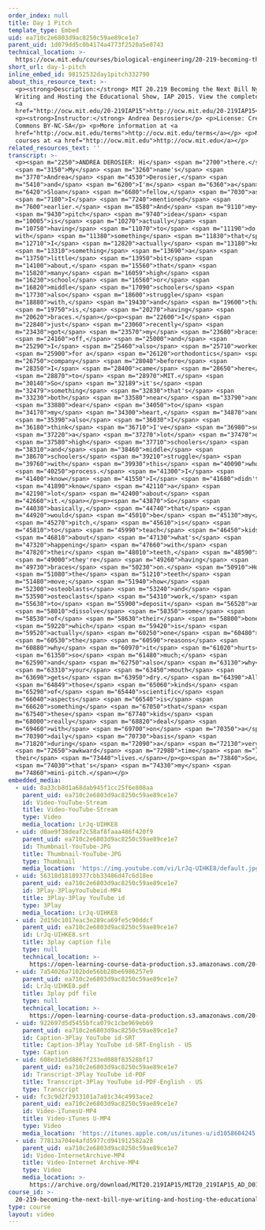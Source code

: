 ```yaml
---
order_index: null
title: Day 1 Pitch
template_type: Embed
uid: ea710c2e6803d9ac8250c59ae89ce1e7
parent_uid: 1d079dd5c0b4174a4773f2520a5e0743
technical_location: >-
  https://ocw.mit.edu/courses/biological-engineering/20-219-becoming-the-next-bill-nye-writing-and-hosting-the-educational-show-january-iap-2015/student-projects/andrea-desrosierss-project/day-1-pitch
short_url: day-1-pitch
inline_embed_id: 98152532day1pitch332790
about_this_resource_text: >-
  <p><strong>Description:</strong> MIT 20.219 Becoming the Next Bill Nye:
  Writing and Hosting the Educational Show, IAP 2015. View the complete course:
  <a
  href="http://ocw.mit.edu/20-219IAP15">http://ocw.mit.edu/20-219IAP15</a>.</p>
  <p><strong>Instructor:</strong> Andrea Desrosiers</p> <p>License: Creative
  Commons BY-NC-SA</p> <p>More information at <a
  href="http://ocw.mit.edu/terms">http://ocw.mit.edu/terms</a></p> <p>More
  courses at <a href="http://ocw.mit.edu">http://ocw.mit.edu</a></p>
related_resources_text: ''
transcript: >-
  <p><span m="2250">ANDREA DEROSIER: Hi</span> <span m="2700">there.</span>
  <span m="3150">My</span> <span m="3260">name's</span> <span
  m="3770">Andrea</span> <span m="4530">Derosier,</span> <span
  m="5410">and</span> <span m="6200">I'm</span> <span m="6360">a</span> <span
  m="6420">Sloan</span> <span m="6680">fellow,</span> <span m="7030">as</span>
  <span m="7180">I</span> <span m="7240">mentioned</span> <span
  m="7600">earlier.</span> <span m="8580">And</span> <span m="9110">my</span>
  <span m="9430">pitch</span> <span m="9740">idea</span> <span
  m="10005">is</span> <span m="10270">actually</span> <span
  m="10750">having</span> <span m="11070">to</span> <span m="11190">do
  with</span> <span m="11380">something</span> <span m="11830">that</span> <span
  m="12710">I</span> <span m="12820">actually</span> <span m="13180">know</span>
  <span m="13310">something</span> <span m="13690">a</span> <span
  m="13750">little</span> <span m="13950">bit</span> <span
  m="14100">about,</span> <span m="15560">that</span> <span
  m="15820">many</span> <span m="16059">high</span> <span
  m="16230">school</span> <span m="16560">or</span> <span
  m="16820">middle</span> <span m="17090">schoolers</span> <span
  m="17730">also</span> <span m="18600">struggle</span> <span
  m="18880">with,</span> <span m="19430">and</span> <span m="19600">that</span>
  <span m="19750">is,</span> <span m="20270">having</span> <span
  m="20620">braces.</span></p><p><span m="22600">I</span> <span
  m="22840">just</span> <span m="23060">recently</span> <span
  m="23430">got</span> <span m="23570">my</span> <span m="23680">braces</span>
  <span m="24160">off,</span> <span m="25000">and</span> <span
  m="25290">I</span> <span m="25460">also</span> <span m="25710">worked</span>
  <span m="25900">for a</span> <span m="26120">orthodontics</span> <span
  m="26750">company</span> <span m="28040">before</span> <span
  m="28350">I</span> <span m="28400">came</span> <span m="28650">here</span>
  <span m="28870">to</span> <span m="28970">MIT.</span> <span
  m="30140">So</span> <span m="32189">it's</span> <span
  m="32479">something</span> <span m="32830">that's</span> <span
  m="33230">both</span> <span m="33580">near</span> <span m="33790">and</span>
  <span m="33880">dear</span> <span m="34050">to</span> <span
  m="34170">my</span> <span m="34300">heart,</span> <span m="34870">and</span>
  <span m="35390">also</span> <span m="36030">I</span> <span
  m="36180">think</span> <span m="36710">I've</span> <span m="36980">seen</span>
  <span m="37220">a</span> <span m="37270">lot</span> <span m="37470">of</span>
  <span m="37580">high</span> <span m="37710">schoolers</span> <span
  m="38310">and</span> <span m="38460">middle</span> <span
  m="38670">schoolers</span> <span m="39210">struggle</span> <span
  m="39760">with</span> <span m="39930">this</span> <span m="40090">whole</span>
  <span m="40250">process.</span> <span m="41300">I</span> <span
  m="41400">know</span> <span m="41550">I</span> <span m="41680">didn't</span>
  <span m="41890">know</span> <span m="42110">a</span> <span
  m="42190">lot</span> <span m="42400">about</span> <span
  m="42660">it.</span></p><p><span m="43870">So</span> <span
  m="44030">basically,</span> <span m="44740">that</span> <span
  m="44920">would</span> <span m="45010">be</span> <span m="45130">my</span>
  <span m="45270">pitch,</span> <span m="45610">is</span> <span
  m="45810">to</span> <span m="45990">teach</span> <span m="46450">kids</span>
  <span m="46810">about</span> <span m="47130">what's</span> <span
  m="47320">happening</span> <span m="47660">with</span> <span
  m="47820">their</span> <span m="48010">teeth,</span> <span m="48590">as</span>
  <span m="49000">they're</span> <span m="49260">having</span> <span
  m="49730">braces</span> <span m="50230">on.</span> <span m="50910">How</span>
  <span m="51080">the</span> <span m="51210">teeth</span> <span
  m="51480">move;</span> <span m="51940">how</span> <span
  m="52300">osteoblasts</span> <span m="53240">and</span> <span
  m="53590">osteoclasts</span> <span m="54310">work,</span> <span
  m="55630">to</span> <span m="55900">deposit</span> <span m="56520">and</span>
  <span m="58010">dissolve</span> <span m="58350">some</span> <span
  m="58530">of</span> <span m="58630">their</span> <span m="58800">bone,</span>
  <span m="59220">which</span> <span m="59420">is</span> <span
  m="59520">actually</span> <span m="60250">one</span> <span m="60480">of</span>
  <span m="60530">the</span> <span m="60590">reasons</span> <span
  m="60880">why</span> <span m="60970">it</span> <span m="61020">hurts</span>
  <span m="61350">so</span> <span m="61480">much;</span> <span
  m="62590">and</span> <span m="62750">also</span> <span m="63130">why</span>
  <span m="63310">your</span> <span m="63450">mouth</span> <span
  m="63690">gets</span> <span m="63950">dry.</span> <span m="64390">All</span>
  <span m="64849">those</span> <span m="65060">kinds</span> <span
  m="65290">of</span> <span m="65440">scientific</span> <span
  m="66040">aspects</span> <span m="66540">is</span> <span
  m="66620">something</span> <span m="67050">that</span> <span
  m="67540">these</span> <span m="67740">kids</span> <span
  m="68000">really</span> <span m="68820">deal</span> <span
  m="69460">with</span> <span m="69700">on</span> <span m="70350">a</span> <span
  m="70390">daily</span> <span m="70730">basis</span> <span
  m="71820">during</span> <span m="72090">a</span> <span m="72130">very</span>
  <span m="72650">awkward</span> <span m="72980">time</span> <span m="73290">of
  their</span> <span m="73440">lives.</span></p><p><span m="73840">So</span>
  <span m="74030">that's</span> <span m="74330">my</span> <span
  m="74860">mini-pitch.</span></p>
embedded_media:
  - uid: 8a33cb8d1a68dab945f1cc25f6e808aa
    parent_uid: ea710c2e6803d9ac8250c59ae89ce1e7
    id: Video-YouTube-Stream
    title: Video-YouTube-Stream
    type: Video
    media_location: LrJq-UIHKE8
  - uid: d0ae9f38deaf2c58af8faaa486f420f9
    parent_uid: ea710c2e6803d9ac8250c59ae89ce1e7
    id: Thumbnail-YouTube-JPG
    title: Thumbnail-YouTube-JPG
    type: Thumbnail
    media_location: 'https://img.youtube.com/vi/LrJq-UIHKE8/default.jpg'
  - uid: 56318d18189377cbb33486d47c6d18ee
    parent_uid: ea710c2e6803d9ac8250c59ae89ce1e7
    id: 3Play-3PlayYouTubeid-MP4
    title: 3Play-3Play YouTube id
    type: 3Play
    media_location: LrJq-UIHKE8
  - uid: 2d150c1017eac3e289ca69fe5c90ddcf
    parent_uid: ea710c2e6803d9ac8250c59ae89ce1e7
    id: LrJq-UIHKE8.srt
    title: 3play caption file
    type: null
    technical_location: >-
      https://open-learning-course-data-production.s3.amazonaws.com/20-219-becoming-the-next-bill-nye-writing-and-hosting-the-educational-show-january-iap-2015/2d150c1017eac3e289ca69fe5c90ddcf_LrJq-UIHKE8.srt
  - uid: 7a54026a7102bde56bb28be6986257e9
    parent_uid: ea710c2e6803d9ac8250c59ae89ce1e7
    id: LrJq-UIHKE8.pdf
    title: 3play pdf file
    type: null
    technical_location: >-
      https://open-learning-course-data-production.s3.amazonaws.com/20-219-becoming-the-next-bill-nye-writing-and-hosting-the-educational-show-january-iap-2015/7a54026a7102bde56bb28be6986257e9_LrJq-UIHKE8.pdf
  - uid: 922697d5d5455bfca079c1cbe969eb69
    parent_uid: ea710c2e6803d9ac8250c59ae89ce1e7
    id: Caption-3Play YouTube id-SRT
    title: Caption-3Play YouTube id-SRT-English - US
    type: Caption
  - uid: 608e31e5d8867f233ed088f83528bf17
    parent_uid: ea710c2e6803d9ac8250c59ae89ce1e7
    id: Transcript-3Play YouTube id-PDF
    title: Transcript-3Play YouTube id-PDF-English - US
    type: Transcript
  - uid: fc3c9d2f2933101a7a01c34c4993ace2
    parent_uid: ea710c2e6803d9ac8250c59ae89ce1e7
    id: Video-iTunesU-MP4
    title: Video-iTunes U-MP4
    type: Video
    media_location: 'https://itunes.apple.com/us/itunes-u/id1058604245'
  - uid: 77813a704e4afd5977cd941912582a28
    parent_uid: ea710c2e6803d9ac8250c59ae89ce1e7
    id: Video-InternetArchive-MP4
    title: Video-Internet Archive-MP4
    type: Video
    media_location: >-
      https://archive.org/download/MIT20.219IAP15/MIT20_219IAP15_AD_D01_Pitch_360p.mp4
course_id: >-
  20-219-becoming-the-next-bill-nye-writing-and-hosting-the-educational-show-january-iap-2015
type: course
layout: video
---
```


